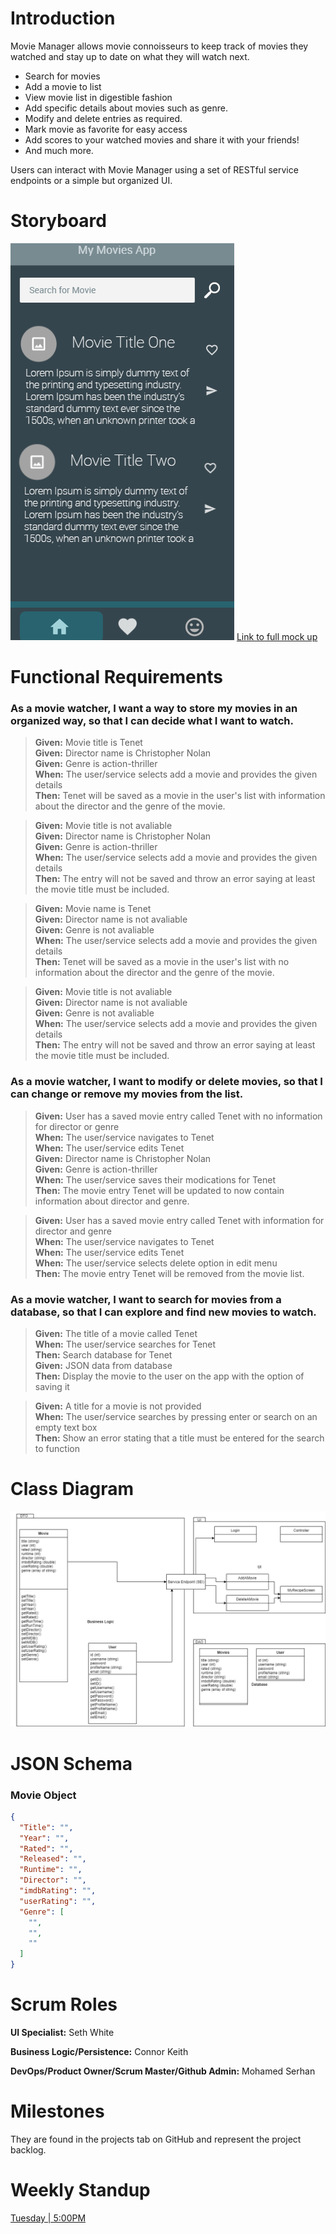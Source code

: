 # Introduction
Movie Manager allows movie connoisseurs to keep track of movies they watched and stay up to date on what they will watch next. 

* Search for movies
* Add a movie to list
* View movie list in digestible fashion
* Add specific details about movies such as genre. 
* Modify and delete entries as required.
* Mark movie as favorite for easy access
* Add scores to your watched movies and share it with your friends!
* And much more. 

Users can interact with Movie Manager using a set of RESTful service endpoints or a simple but organized UI.

# Storyboard
![MovieUIImg](https://github.com/serhanmd/Movie-Manager/blob/main/MovieManagerMock.png)
[Link to full mock up](https://www.fluidui.com/editor/live/project/p_ItDtk6oFX5dEpmxQ6ZQgEDIcbF4gOX0P#x_0fVU1OaBOfrGmMDL8bRqaDVe6z6LfR29)



# Functional Requirements

### As a movie watcher, I want a way to store my movies in an organized way, so that I can decide what I want to watch.

> **Given:** Movie title is Tenet<br />
> **Given:** Director name is Christopher Nolan<br />
> **Given:** Genre is action-thriller<br />
> **When:** The user/service selects add a movie and provides the given details<br />
> **Then:** Tenet will be saved as a movie in the user's list with information about the director and the genre of the movie.

> **Given:** Movie title is not avaliable<br />
> **Given:** Director name is Christopher Nolan<br />
> **Given:** Genre is action-thriller<br />
> **When:** The user/service selects add a movie and provides the given details<br />
> **Then:** The entry will not be saved and throw an error saying at least the movie title must be included.

> **Given:** Movie name is Tenet<br />
> **Given:** Director name is not avaliable<br />
> **Given:** Genre is not avaliable<br />
> **When:** The user/service selects add a movie and provides the given details<br />
> **Then:** Tenet will be saved as a movie in the user's list with no information about the director and the genre of the movie.

> **Given:** Movie title is not avaliable<br />
> **Given:** Director name is not avaliable<br />
> **Given:** Genre is not avaliable<br />
> **When:** The user/service selects add a movie and provides the given details<br />
> **Then:** The entry will not be saved and throw an error saying at least the movie title must be included.


### As a movie watcher, I want to modify or delete movies, so that I can change or remove my movies from the list.

> **Given:** User has a saved movie entry called Tenet with no information for director or genre<br />
> **When:** The user/service navigates to Tenet<br />
> **When:** The user/service edits Tenet<br />
> **Given:** Director name is Christopher Nolan<br />
> **Given:** Genre is action-thriller<br />
> **When:** The user/service saves their modications for Tenet<br />
> **Then:** The movie entry Tenet will be updated to now contain information about director and genre.

> **Given:** User has a saved movie entry called Tenet with information for director and genre<br />
> **When:** The user/service navigates to Tenet<br />
> **When:** The user/service edits Tenet<br />
> **When:** The user/service selects delete option in edit menu<br />
> **Then:** The movie entry Tenet will be removed from the movie list.


### As a movie watcher, I want to search for movies from a database, so that I can explore and find new movies to watch.

> **Given:** The title of a movie called Tenet<br />
> **When:** The user/service searches for Tenet<br />
> **Then:** Search database for Tenet<br /> 
> **Given:** JSON data from database<br />
> **Then:** Display the movie to the user on the app with the option of saving it

> **Given:** A title for a movie is not provided<br />
> **When:** The user/service searches by pressing enter or search on an empty text box<br />
> **Then:** Show an error stating that a title must be entered for the search to function


# Class Diagram
![MovieAppClassDiagram](https://github.com/serhanmd/Movie-Manager/blob/main/MovieClassDiagramImg.png)



# JSON Schema
### Movie Object
```JSON
{
  "Title": "",
  "Year": "",
  "Rated": "",
  "Released": "",
  "Runtime": "",
  "Director": "",
  "imdbRating": "",
  "userRating": "",
  "Genre": [
    "",
    "",
    ""
  ]
}
```

# Scrum Roles
**UI Specialist:** Seth White

**Business Logic/Persistence:** Connor Keith

**DevOps/Product Owner/Scrum Master/Github Admin:** Mohamed Serhan


# Milestones
They are found in the projects tab on GitHub and represent the project backlog.


# Weekly Standup

[Tuesday | 5:00PM](https://teams.microsoft.com/l/meetup-join/19%3ameeting_MTVjNTAyYmItNTIzMy00NWRkLTliYjQtNzU0OGNmYzVjOTE4%40thread.v2/0?context=%7b%22Tid%22%3a%22f5222e6c-5fc6-48eb-8f03-73db18203b63%22%2c%22Oid%22%3a%2268fd18b3-3b5f-45d9-aad4-9af00e39f78e%22%7d)

